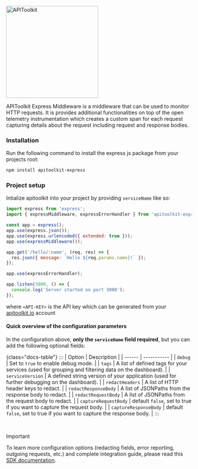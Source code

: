 <p>
<img src="https://apitoolkit.io/assets/img/logo-full.svg" alt="APIToolkit" width="250px" />
</p>

APIToolkit Express Middleware is a middleware that can be used to monitor HTTP requests. It is provides additional functionalities on top of the open telemetry instrumentation which creates a custom span for each request capturing details about the request including request and response bodies.

### Installation

Run the following command to install the express js package from your projects root:

```sh
npm install apitoolkit-express

```

### Project setup

Intialize apitoolkit into your project by providing `serviceName` like so:

```js
import express from 'express';
import { expressMiddleware, expressErrorHandler } from 'apitoolkit-express';

const app = express();
app.use(express.json());
app.use(express.urlencoded({ extended: true }));
app.use(expressMiddleware());

app.get('/hello/:name', (req, res) => {
  res.json({ message: `Hello ${req.params.name}!` });
});

app.use(expressErrorHandler);

app.listen(3000, () => {
  console.log('Server started on port 3000');
});
```

where `<API-KEY>` is the API key which can be generated from your [apitoolkit.io](apitoolkit.io) account

#### Quick overview of the configuration parameters

In the configuration above, **only the `serviceName` field required**, but you can add the following optional fields:

{class="docs-table"} ::: | Option | Description | | ------ | ----------- | | `debug` | Set to `true` to enable debug mode. | | `tags` | A list of defined tags for your services (used for grouping and filtering data on the dashboard). | | `serviceVersion` | A defined string version of your application (used for further debugging on the dashboard). | | `redactHeaders` | A list of HTTP header keys to redact. | | `redactResponseBody` | A list of JSONPaths from the response body to redact. | | `redactRequestBody` | A list of JSONPaths from the request body to redact. | | `captureRequestBody` | default `false`, set to true if you want to capture the request body. | | `captureResponseBody` | default `false`, set to true if you want to capture the response body. | :::

<br />

> [!IMPORTANT]
>
> To learn more configuration options (redacting fields, error reporting, outgoing requests, etc.) and complete integration guide, please read this [SDK documentation](https://apitoolkit.io/docs/sdks/nodejs/expressjs/utm_campaign=devrel&utm_medium=github&utm_source=sdks_readme).
